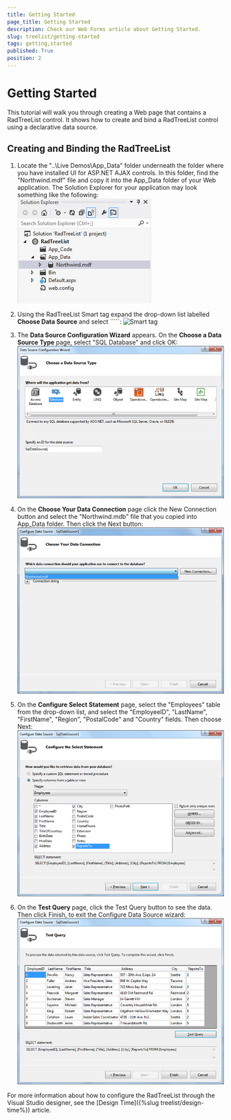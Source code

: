 ```yaml
---
title: Getting Started
page_title: Getting Started
description: Check our Web Forms article about Getting Started.
slug: treelist/getting-started
tags: getting,started
published: True
position: 2
---
```


# Getting Started



This tutorial will walk you through creating a Web page that contains a RadTreeList control. It shows how to create and bind a RadTreeList control using a declarative data source.

## Creating and Binding the RadTreeList

1. Locate the "..\Live Demos\App_Data" folder underneath the folder where you have installed UI for ASP.NET AJAX controls. In this folder, find the "Northwind.mdf" file and copy it into the App_Data folder of your Web application. The Solution Explorer for your application may look something like the following:
![App_Data](images/treelist_gettingstarted1.png)

2. Using the RadTreeList Smart tag expand the drop-down list labelled **Choose Data Source** and select ```<New data source...>``:
![Smart tag](images/treelist_designtime1.png)

3. The **Data Source Configuration Wizard** appears. On the **Choose a Data Source Type** page, select "SQL Database" and click OK:
![Data Source Configuration Wizard](images/treelist_gettingstarted3.png)

4. On the **Choose Your Data Connection** page click the New Connection button and select the "Northwind.mdb" file that you copied into App_Data folder. Then click the Next button:
![Choose Your Data Connection](images/treelist_gettingstarted4.png)

5. On the **Configure Select Statement** page, select the "Employees" table from the drop-down list, and select the "EmployeeID", "LastName", "FirstName", "Region", "PostalCode" and "Country" fields. Then choose Next:
![Configure Select Statement](images/treelist_gettingstarted5.png)

6. On the **Test Query** page, click the Test Query button to see the data. Then click Finish, to exit the Configure Data Source wizard:
![Test Query](images/treelist_gettingstarted6.png)

For more information about how to configure the RadTreeList through the Visual Studio designer, see the [Design Time]({%slug treelist/design-time%}) article.
